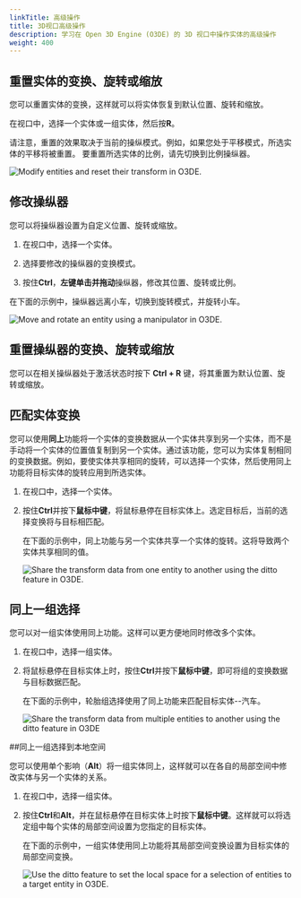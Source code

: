 ```yaml
---
linkTitle: 高级操作
title: 3D视口高级操作
description: 学习在 Open 3D Engine (O3DE) 的 3D 视口中操作实体的高级操作
weight: 400
---
```


## 重置实体的变换、旋转或缩放

您可以重置实体的变换，这样就可以将实体恢复到默认位置、旋转和缩放。

在视口中，选择一个实体或一组实体，然后按**R**。

请注意，重置的效果取决于当前的操纵模式。例如，如果您处于平移模式，所选实体的平移将被重置。 要重置所选实体的比例，请先切换到比例操纵器。

![Modify entities and reset their transform in O3DE.](/images/user-guide/viewportinteractionmodel/viewport-selection-model-reset-transform-1.gif)

## 修改操纵器

您可以将操纵器设置为自定义位置、旋转或缩放。

1. 在视口中，选择一个实体。

1. 选择要修改的操纵器的变换模式。

1. 按住**Ctrl**，**左键单击并拖动**操纵器，修改其位置、旋转或比例。

在下面的示例中，操纵器远离小车，切换到旋转模式，并旋转小车。

![Move and rotate an entity using a manipulator in O3DE.](/images/user-guide/viewportinteractionmodel/viewport-selection-model-3.gif)

## 重置操纵器的变换、旋转或缩放

您可以在相关操纵器处于激活状态时按下 **Ctrl + R** 键，将其重置为默认位置、旋转或缩放。

## 匹配实体变换

您可以使用**同上**功能将一个实体的变换数据从一个实体共享到另一个实体，而不是手动将一个实体的位置值复制到另一个实体。通过该功能，您可以为实体复制相同的变换数据。例如，要使实体共享相同的旋转，可以选择一个实体，然后使用同上功能将目标实体的旋转应用到所选实体。

1. 在视口中，选择一个实体。

1. 按住**Ctrl**并按下**鼠标中键**，将鼠标悬停在目标实体上。选定目标后，当前的选择变换将与目标相匹配。

   在下面的示例中，同上功能与另一个实体共享一个实体的旋转。这将导致两个实体共享相同的值。

   ![Share the transform data from one entity to another using the ditto feature in O3DE.](/images/user-guide/viewportinteractionmodel/viewport-selection-model-13.gif)

## 同上一组选择

您可以对一组实体使用同上功能。这样可以更方便地同时修改多个实体。

1. 在视口中，选择一组实体。

1. 将鼠标悬停在目标实体上时，按住**Ctrl**并按下**鼠标中键**，即可将组的变换数据与目标数据匹配。

   在下面的示例中，轮胎组选择使用了同上功能来匹配目标实体--汽车。

   ![Share the transform data from multiple entities to another using the ditto feature in O3DE](/images/user-guide/viewportinteractionmodel/viewport-selection-model-14.gif)

##同上一组选择到本地空间

您可以使用单个影响（**Alt**）将一组实体同上，这样就可以在各自的局部空间中修改实体与另一个实体的关系。

1. 在视口中，选择一组实体。

1. 按住**Ctrl**和**Alt**，并在鼠标悬停在目标实体上时按下**鼠标中键**。这样就可以将选定组中每个实体的局部空间设置为您指定的目标实体。

   在下面的示例中，一组实体使用同上功能将其局部空间变换设置为目标实体的局部空间变换。

   ![Use the ditto feature to set the local space for a selection of entities to a target entity in O3DE.](/images/user-guide/viewportinteractionmodel/viewport-selection-model-15.gif)

